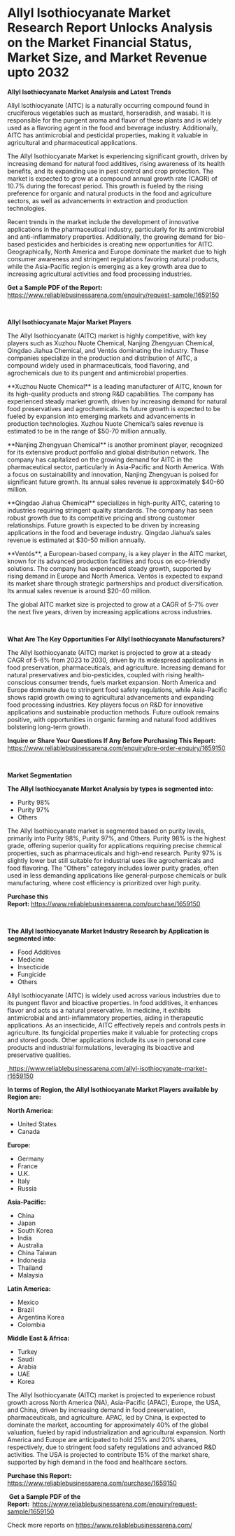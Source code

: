 <p><h1>Allyl Isothiocyanate Market Research Report Unlocks Analysis on the Market Financial Status, Market Size, and Market Revenue upto 2032</h1></p><p><strong>Allyl Isothiocyanate Market Analysis and Latest Trends</strong></p>
<p><p>Allyl Isothiocyanate (AITC) is a naturally occurring compound found in cruciferous vegetables such as mustard, horseradish, and wasabi. It is responsible for the pungent aroma and flavor of these plants and is widely used as a flavoring agent in the food and beverage industry. Additionally, AITC has antimicrobial and pesticidal properties, making it valuable in agricultural and pharmaceutical applications.</p><p>The Allyl Isothiocyanate Market is experiencing significant growth, driven by increasing demand for natural food additives, rising awareness of its health benefits, and its expanding use in pest control and crop protection. The market is expected to grow at a compound annual growth rate (CAGR) of 10.7% during the forecast period. This growth is fueled by the rising preference for organic and natural products in the food and agriculture sectors, as well as advancements in extraction and production technologies.</p><p>Recent trends in the market include the development of innovative applications in the pharmaceutical industry, particularly for its antimicrobial and anti-inflammatory properties. Additionally, the growing demand for bio-based pesticides and herbicides is creating new opportunities for AITC. Geographically, North America and Europe dominate the market due to high consumer awareness and stringent regulations favoring natural products, while the Asia-Pacific region is emerging as a key growth area due to increasing agricultural activities and food processing industries.</p></p>
<p><strong>Get a Sample PDF of the Report:&nbsp;</strong> <a href="https://www.reliablebusinessarena.com/enquiry/request-sample/1659150?utm_campaign=1932&utm_medium=2&utm_source=Github&utm_content=ia&utm_term=26012025&utm_id=allyl-isothiocyanate">https://www.reliablebusinessarena.com/enquiry/request-sample/1659150</a></p>
<p>&nbsp;</p>
<p><strong>Allyl Isothiocyanate Major Market Players</strong></p>
<p><p>The Allyl Isothiocyanate (AITC) market is highly competitive, with key players such as Xuzhou Nuote Chemical, Nanjing Zhengyuan Chemical, Qingdao Jiahua Chemical, and Ventós dominating the industry. These companies specialize in the production and distribution of AITC, a compound widely used in pharmaceuticals, food flavoring, and agrochemicals due to its pungent and antimicrobial properties.</p><p>**Xuzhou Nuote Chemical** is a leading manufacturer of AITC, known for its high-quality products and strong R&D capabilities. The company has experienced steady market growth, driven by increasing demand for natural food preservatives and agrochemicals. Its future growth is expected to be fueled by expansion into emerging markets and advancements in production technologies. Xuzhou Nuote Chemical’s sales revenue is estimated to be in the range of $50-70 million annually.</p><p>**Nanjing Zhengyuan Chemical** is another prominent player, recognized for its extensive product portfolio and global distribution network. The company has capitalized on the growing demand for AITC in the pharmaceutical sector, particularly in Asia-Pacific and North America. With a focus on sustainability and innovation, Nanjing Zhengyuan is poised for significant future growth. Its annual sales revenue is approximately $40-60 million.</p><p>**Qingdao Jiahua Chemical** specializes in high-purity AITC, catering to industries requiring stringent quality standards. The company has seen robust growth due to its competitive pricing and strong customer relationships. Future growth is expected to be driven by increasing applications in the food and beverage industry. Qingdao Jiahua’s sales revenue is estimated at $30-50 million annually.</p><p>**Ventós**, a European-based company, is a key player in the AITC market, known for its advanced production facilities and focus on eco-friendly solutions. The company has experienced steady growth, supported by rising demand in Europe and North America. Ventós is expected to expand its market share through strategic partnerships and product diversification. Its annual sales revenue is around $20-40 million.</p><p>The global AITC market size is projected to grow at a CAGR of 5-7% over the next five years, driven by increasing applications across industries.</p></p>
<p>&nbsp;</p>
<p><strong>What Are The Key Opportunities For Allyl Isothiocyanate Manufacturers?</strong></p>
<p><p>The Allyl Isothiocyanate (AITC) market is projected to grow at a steady CAGR of 5-6% from 2023 to 2030, driven by its widespread applications in food preservation, pharmaceuticals, and agriculture. Increasing demand for natural preservatives and bio-pesticides, coupled with rising health-conscious consumer trends, fuels market expansion. North America and Europe dominate due to stringent food safety regulations, while Asia-Pacific shows rapid growth owing to agricultural advancements and expanding food processing industries. Key players focus on R&D for innovative applications and sustainable production methods. Future outlook remains positive, with opportunities in organic farming and natural food additives bolstering long-term growth.</p></p>
<p><strong>Inquire or Share Your Questions If Any Before Purchasing This Report:</strong> <a href="https://www.reliablebusinessarena.com/enquiry/pre-order-enquiry/1659150?utm_campaign=1932&utm_medium=2&utm_source=Github&utm_content=ia&utm_term=26012025&utm_id=allyl-isothiocyanate">https://www.reliablebusinessarena.com/enquiry/pre-order-enquiry/1659150</a></p>
<p>&nbsp;</p>
<p><strong>Market Segmentation</strong></p>
<p><strong>The Allyl Isothiocyanate Market Analysis by types is segmented into:</strong></p>
<p><ul><li>Purity 98%</li><li>Purity 97%</li><li>Others</li></ul></p>
<p><p>The Allyl Isothiocyanate market is segmented based on purity levels, primarily into Purity 98%, Purity 97%, and Others. Purity 98% is the highest grade, offering superior quality for applications requiring precise chemical properties, such as pharmaceuticals and high-end research. Purity 97% is slightly lower but still suitable for industrial uses like agrochemicals and food flavoring. The "Others" category includes lower purity grades, often used in less demanding applications like general-purpose chemicals or bulk manufacturing, where cost efficiency is prioritized over high purity.</p></p>
<p><strong>Purchase this Report:&nbsp;</strong><a href="https://www.reliablebusinessarena.com/purchase/1659150?utm_campaign=1932&utm_medium=2&utm_source=Github&utm_content=ia&utm_term=26012025&utm_id=allyl-isothiocyanate">https://www.reliablebusinessarena.com/purchase/1659150</a></p>
<p>&nbsp;</p>
<p><strong>The Allyl Isothiocyanate Market Industry Research by Application is segmented into:</strong></p>
<p><ul><li>Food Additives</li><li>Medicine</li><li>Insecticide</li><li>Fungicide</li><li>Others</li></ul></p>
<p><p>Allyl Isothiocyanate (AITC) is widely used across various industries due to its pungent flavor and bioactive properties. In food additives, it enhances flavor and acts as a natural preservative. In medicine, it exhibits antimicrobial and anti-inflammatory properties, aiding in therapeutic applications. As an insecticide, AITC effectively repels and controls pests in agriculture. Its fungicidal properties make it valuable for protecting crops and stored goods. Other applications include its use in personal care products and industrial formulations, leveraging its bioactive and preservative qualities.</p></p>
<p><a href="https://www.reliablebusinessarena.com/allyl-isothiocyanate-market-r1659150?utm_campaign=1932&utm_medium=2&utm_source=Github&utm_content=ia&utm_term=26012025&utm_id=allyl-isothiocyanate">&nbsp;https://www.reliablebusinessarena.com/allyl-isothiocyanate-market-r1659150</a></p>
<p><strong>In terms of Region, the Allyl Isothiocyanate Market Players available by Region are:</strong></p>
<p>
    <p> <strong> North America: </strong>
        <ul>
            <li>United States</li>
            <li>Canada</li>
        </ul>
        </p> 
    <p> <strong> Europe: </strong>
        <ul>
            <li>Germany</li>
            <li>France</li>
            <li>U.K.</li>
            <li>Italy</li>
            <li>Russia</li>
        </ul>
        </p> 
    <p> <strong> Asia-Pacific: </strong>
        <ul>
            <li>China</li>
            <li>Japan</li>
            <li>South Korea</li>
            <li>India</li>
            <li>Australia</li>
            <li>China Taiwan</li>
            <li>Indonesia</li>
            <li>Thailand</li>
            <li>Malaysia</li>
        </ul>
        </p> 
    <p> <strong> Latin America: </strong>
        <ul>
            <li>Mexico</li>
            <li>Brazil</li>
            <li>Argentina Korea</li>
            <li>Colombia</li>
        </ul>
        </p> 
    <p> <strong> Middle East & Africa: </strong>
        <ul>
            <li>Turkey</li>
            <li>Saudi</li>
            <li>Arabia</li>
            <li>UAE</li>
            <li>Korea</li>
        </ul>
    </p>
    </p>
<p><p>The Allyl Isothiocyanate (AITC) market is projected to experience robust growth across North America (NA), Asia-Pacific (APAC), Europe, the USA, and China, driven by increasing demand in food preservation, pharmaceuticals, and agriculture. APAC, led by China, is expected to dominate the market, accounting for approximately 40% of the global valuation, fueled by rapid industrialization and agricultural expansion. North America and Europe are anticipated to hold 25% and 20% shares, respectively, due to stringent food safety regulations and advanced R&D activities. The USA is projected to contribute 15% of the market share, supported by high demand in the food and healthcare sectors.</p></p>
<p><strong>Purchase this Report: </strong><a href="https://www.reliablebusinessarena.com/purchase/1659150?utm_campaign=1932&utm_medium=2&utm_source=Github&utm_content=ia&utm_term=26012025&utm_id=allyl-isothiocyanate">https://www.reliablebusinessarena.com/purchase/1659150</a></p>
<p>&nbsp;<strong>Get a Sample PDF of the Report:&nbsp;&nbsp;</strong><a href="https://www.reliablebusinessarena.com/enquiry/request-sample/1659150?utm_campaign=1932&utm_medium=2&utm_source=Github&utm_content=ia&utm_term=26012025&utm_id=allyl-isothiocyanate">https://www.reliablebusinessarena.com/enquiry/request-sample/1659150</a></p>
<p><strong></strong></p>
<p>Check more reports on <a href="https://www.reliablebusinessarena.com/?utm_campaign=1932&utm_medium=2&utm_source=Github&utm_content=ia&utm_term=26012025&utm_id=allyl-isothiocyanate">https://www.reliablebusinessarena.com/</a></p>